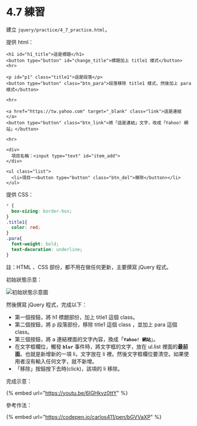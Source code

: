 # 4.7 練習

建立 `jquery/practice/4_7_practice.html`，

提供 html：

```markup
<h1 id="h1_title">這是標題</h1>
<button type="button" id="change_title">標題加上 title1 樣式</button>
<hr>

<p id="p1" class="title1">這是段落</p>
<button type="button" class="btn_para">段落移除 title1 樣式，然後加上 para 樣式</button>

<hr>

<a href="https://tw.yahoo.com" target="_blank" class="link">這是連結</a>
<button type="button" class="btn_link">將「這是連結」文字，改成「Yahoo! 網站」</button>

<hr>

<div>
  項目名稱：<input type="text" id="item_add">
</div>

<ul class="list">
  <li>項目一<button type="button" class="btn_del">移除</button></li>
</ul>
```

提供 CSS：

```css
* {
  box-sizing: border-box;
}
.title1{
  color: red;
}
.para{
  font-weight: bold;
  text-decoration: underline;
}
```

註：HTML 、CSS 部份，都不用在做任何更新，主要撰寫 jQuery 程式。

初始狀態示意：

![初始狀態示意圖](<../.gitbook/assets/4\_9\_practice (1).png>)



然後撰寫 jQuery 程式，完成以下：

* 第一個按鈕，將 h1 標題部份，加上 title1 這個 class。
* 第二個按鈕，將 p 段落部份，移除 title1 這個 class ，並加上 para 這個 class。
* 第三個按鈕，將 a 連結裡面的文字內容，換成「**`Yahoo! 網站`**」。
* 在文字框欄位，觸發 **`blur`** 事件時，將文字框的文字，放在 ul.list 裡面的**最前面**。也就是新增新的一項 li，文字放在 li 裡。然後文字框欄位要清空。如果使用者沒有輸入任何文字，就不新增。
* 「移除」按鈕按下去時(click)，該項的 li 移除。



完成示意：

{% embed url="https://youtu.be/6IGHkvz0ttY" %}





參考作法：

{% embed url="https://codepen.io/carlos411/pen/bGVVaXP" %}

